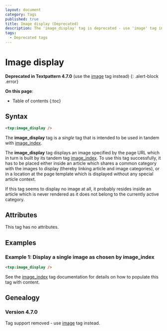 ```yaml
---
layout: document
category: Tags
published: true
title: Image display (Deprecated)
description: The 'image_display' tag is deprecated - use 'image' tag instead.
tags:
  - Deprecated tags
---
```


# Image display

**Deprecated in Textpattern 4.7.0** (use the [image](/tags/image) tag instead)
{: .alert-block .error}

**On this page**:

* Table of contents
{:toc}

## Syntax

~~~ html
<txp:image_display />
~~~

The **image_display** tag is a *single* tag that is intended to be used in tandem with [image_index](/tags/image_index).

The **image_display** tag displays an image specified by the page URL which in turn is built by its tandem tag [image_index](/tags/image_index). To use this tag successfully, it has to be placed either inside an article which shares a common category with the images to display (thereby linking article and image categories), or in a location at the page template which is displayed without any special article context.

If this tag seems to display no image at all, it probably resides inside an article which is never rendered as it does not belong to the currently active category.

## Attributes

This tag has no attributes.

## Examples

### Example 1: Display a single image as chosen by image_index

~~~ html
<txp:image_display />
~~~

See the [image_index](/tags/image_index) tag documentation for details on how to populate this tag with content.

## Genealogy

### Version 4.7.0

Tag support removed - use [image](/tags/image) tag instead.
